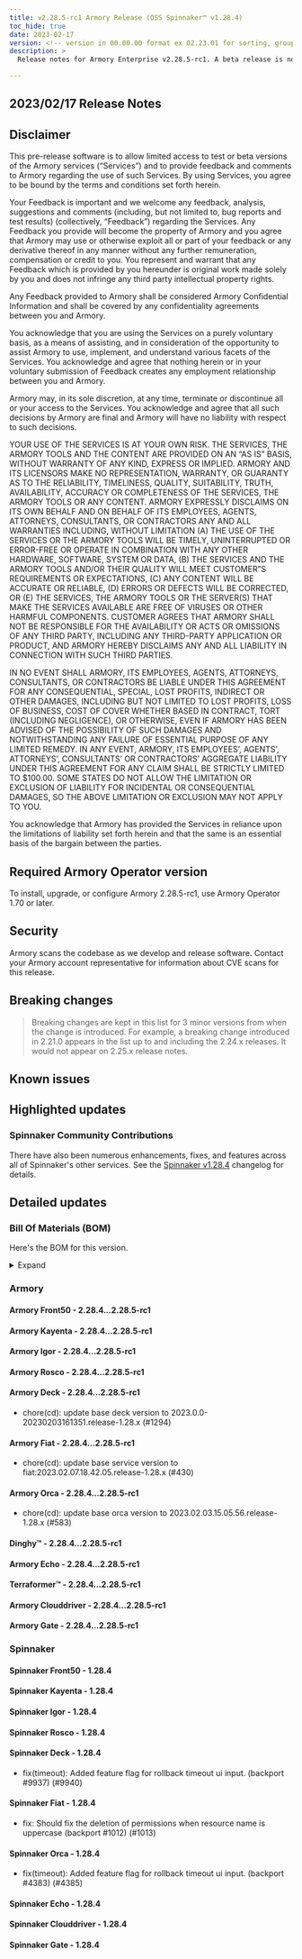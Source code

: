 ```yaml
---
title: v2.28.5-rc1 Armory Release (OSS Spinnaker™ v1.28.4)
toc_hide: true
date: 2023-02-17
version: <!-- version in 00.00.00 format ex 02.23.01 for sorting, grouping -->
description: >
  Release notes for Armory Enterprise v2.28.5-rc1. A beta release is not meant for installation in production environments.

---
```


## 2023/02/17 Release Notes

## Disclaimer

This pre-release software is to allow limited access to test or beta versions of the Armory services (“Services”) and to provide feedback and comments to Armory regarding the use of such Services. By using Services, you agree to be bound by the terms and conditions set forth herein.

Your Feedback is important and we welcome any feedback, analysis, suggestions and comments (including, but not limited to, bug reports and test results) (collectively, “Feedback”) regarding the Services. Any Feedback you provide will become the property of Armory and you agree that Armory may use or otherwise exploit all or part of your feedback or any derivative thereof in any manner without any further remuneration, compensation or credit to you. You represent and warrant that any Feedback which is provided by you hereunder is original work made solely by you and does not infringe any third party intellectual property rights.

Any Feedback provided to Armory shall be considered Armory Confidential Information and shall be covered by any confidentiality agreements between you and Armory.

You acknowledge that you are using the Services on a purely voluntary basis, as a means of assisting, and in consideration of the opportunity to assist Armory to use, implement, and understand various facets of the Services. You acknowledge and agree that nothing herein or in your voluntary submission of Feedback creates any employment relationship between you and Armory.

Armory may, in its sole discretion, at any time, terminate or discontinue all or your access to the Services. You acknowledge and agree that all such decisions by Armory are final and Armory will have no liability with respect to such decisions.

YOUR USE OF THE SERVICES IS AT YOUR OWN RISK. THE SERVICES, THE ARMORY TOOLS AND THE CONTENT ARE PROVIDED ON AN “AS IS” BASIS, WITHOUT WARRANTY OF ANY KIND, EXPRESS OR IMPLIED. ARMORY AND ITS LICENSORS MAKE NO REPRESENTATION, WARRANTY, OR GUARANTY AS TO THE RELIABILITY, TIMELINESS, QUALITY, SUITABILITY, TRUTH, AVAILABILITY, ACCURACY OR COMPLETENESS OF THE SERVICES, THE ARMORY TOOLS OR ANY CONTENT. ARMORY EXPRESSLY DISCLAIMS ON ITS OWN BEHALF AND ON BEHALF OF ITS EMPLOYEES, AGENTS, ATTORNEYS, CONSULTANTS, OR CONTRACTORS ANY AND ALL WARRANTIES INCLUDING, WITHOUT LIMITATION (A) THE USE OF THE SERVICES OR THE ARMORY TOOLS WILL BE TIMELY, UNINTERRUPTED OR ERROR-FREE OR OPERATE IN COMBINATION WITH ANY OTHER HARDWARE, SOFTWARE, SYSTEM OR DATA, (B) THE SERVICES AND THE ARMORY TOOLS AND/OR THEIR QUALITY WILL MEET CUSTOMER”S REQUIREMENTS OR EXPECTATIONS, (C) ANY CONTENT WILL BE ACCURATE OR RELIABLE, (D) ERRORS OR DEFECTS WILL BE CORRECTED, OR (E) THE SERVICES, THE ARMORY TOOLS OR THE SERVER(S) THAT MAKE THE SERVICES AVAILABLE ARE FREE OF VIRUSES OR OTHER HARMFUL COMPONENTS. CUSTOMER AGREES THAT ARMORY SHALL NOT BE RESPONSIBLE FOR THE AVAILABILITY OR ACTS OR OMISSIONS OF ANY THIRD PARTY, INCLUDING ANY THIRD-PARTY APPLICATION OR PRODUCT, AND ARMORY HEREBY DISCLAIMS ANY AND ALL LIABILITY IN CONNECTION WITH SUCH THIRD PARTIES.

IN NO EVENT SHALL ARMORY, ITS EMPLOYEES, AGENTS, ATTORNEYS, CONSULTANTS, OR CONTRACTORS BE LIABLE UNDER THIS AGREEMENT FOR ANY CONSEQUENTIAL, SPECIAL, LOST PROFITS, INDIRECT OR OTHER DAMAGES, INCLUDING BUT NOT LIMITED TO LOST PROFITS, LOSS OF BUSINESS, COST OF COVER WHETHER BASED IN CONTRACT, TORT (INCLUDING NEGLIGENCE), OR OTHERWISE, EVEN IF ARMORY HAS BEEN ADVISED OF THE POSSIBILITY OF SUCH DAMAGES AND NOTWITHSTANDING ANY FAILURE OF ESSENTIAL PURPOSE OF ANY LIMITED REMEDY. IN ANY EVENT, ARMORY, ITS EMPLOYEES’, AGENTS’, ATTORNEYS’, CONSULTANTS’ OR CONTRACTORS’ AGGREGATE LIABILITY UNDER THIS AGREEMENT FOR ANY CLAIM SHALL BE STRICTLY LIMITED TO $100.00. SOME STATES DO NOT ALLOW THE LIMITATION OR EXCLUSION OF LIABILITY FOR INCIDENTAL OR CONSEQUENTIAL DAMAGES, SO THE ABOVE LIMITATION OR EXCLUSION MAY NOT APPLY TO YOU.

You acknowledge that Armory has provided the Services in reliance upon the limitations of liability set forth herein and that the same is an essential basis of the bargain between the parties.


## Required Armory Operator version

To install, upgrade, or configure Armory 2.28.5-rc1, use Armory Operator 1.70 or later.

## Security

Armory scans the codebase as we develop and release software. Contact your Armory account representative for information about CVE scans for this release.

## Breaking changes
<!-- Copy/paste from the previous version if there are recent ones. We can drop breaking changes after 3 minor versions. Add new ones from OSS and Armory. -->

> Breaking changes are kept in this list for 3 minor versions from when the change is introduced. For example, a breaking change introduced in 2.21.0 appears in the list up to and including the 2.24.x releases. It would not appear on 2.25.x release notes.

## Known issues
<!-- Copy/paste known issues from the previous version if they're not fixed. Add new ones from OSS and Armory. If there aren't any issues, state that so readers don't think we forgot to fill out this section. -->

## Highlighted updates

<!--
Each item category (such as UI) under here should be an h3 (###). List the following info that service owners should be able to provide:
- Major changes or new features we want to call out for Armory and OSS. Changes should be grouped under end user understandable sections. For example, instead of Deck, use UI. Instead of Fiat, use Permissions.
- Fixes to any known issues from previous versions that we have in release notes. These can all be grouped under a Fixed issues H3.
-->




###  Spinnaker Community Contributions

There have also been numerous enhancements, fixes, and features across all of Spinnaker's other services. See the
[Spinnaker v1.28.4](https://www.spinnaker.io/changelogs/1.28.4-changelog/) changelog for details.

## Detailed updates

### Bill Of Materials (BOM)

Here's the BOM for this version.
<details><summary>Expand</summary>
<pre class="highlight">
<code>artifactSources:
  dockerRegistry: docker.io/armory
dependencies:
  redis:
    commit: null
    version: 2:2.8.4-2
services:
  clouddriver:
    commit: d52c864053d77a05eef806926591427bc866b529
    version: 2.28.5-rc1
  deck:
    commit: bd57caffcdc86c9fb7560e958ba89141372d5d3d
    version: 2.28.5-rc1
  dinghy:
    commit: c4ed5b19dbcfefe8dea14cdff7df9a8ab540eba3
    version: 2.28.5-rc1
  echo:
    commit: 53bebfd6900b3de124dde043a00d164aa2e50773
    version: 2.28.5-rc1
  fiat:
    commit: e5eb6837f87b029248e3068119e05acbb85cf22c
    version: 2.28.5-rc1
  front50:
    commit: fab8841982330e7537629c9f24f41205cd5863fd
    version: 2.28.5-rc1
  gate:
    commit: 65bdd30238312bbca2dce613825eda7ae88f1dfa
    version: 2.28.5-rc1
  igor:
    commit: 61ce26babfcd0bdf62872c24e707ca5b5371a381
    version: 2.28.5-rc1
  kayenta:
    commit: 0333b9ed6153acfc090edcfa38e3514439e2863c
    version: 2.28.5-rc1
  monitoring-daemon:
    commit: null
    version: 2.26.0
  monitoring-third-party:
    commit: null
    version: 2.26.0
  orca:
    commit: 37f945ea4ca839267ddd95e436912ef8f82d559e
    version: 2.28.5-rc1
  rosco:
    commit: 945f21dec252da7dd2e00c8d23a1687aa3b9841a
    version: 2.28.5-rc1
  terraformer:
    commit: 3764e523e17dfdd4cf309dc2bd7c13d9b804f309
    version: 2.28.5-rc1
timestamp: "2023-02-08 15:59:28"
version: 2.28.5-rc1
</code>
</pre>
</details>

### Armory


#### Armory Front50 - 2.28.4...2.28.5-rc1


#### Armory Kayenta - 2.28.4...2.28.5-rc1


#### Armory Igor - 2.28.4...2.28.5-rc1


#### Armory Rosco - 2.28.4...2.28.5-rc1


#### Armory Deck - 2.28.4...2.28.5-rc1

  - chore(cd): update base deck version to 2023.0.0-20230203161351.release-1.28.x (#1294)

#### Armory Fiat - 2.28.4...2.28.5-rc1

  - chore(cd): update base service version to fiat:2023.02.07.18.42.05.release-1.28.x (#430)

#### Armory Orca - 2.28.4...2.28.5-rc1

  - chore(cd): update base orca version to 2023.02.03.15.05.56.release-1.28.x (#583)

#### Dinghy™ - 2.28.4...2.28.5-rc1


#### Armory Echo - 2.28.4...2.28.5-rc1


#### Terraformer™ - 2.28.4...2.28.5-rc1


#### Armory Clouddriver - 2.28.4...2.28.5-rc1


#### Armory Gate - 2.28.4...2.28.5-rc1



### Spinnaker


#### Spinnaker Front50 - 1.28.4


#### Spinnaker Kayenta - 1.28.4


#### Spinnaker Igor - 1.28.4


#### Spinnaker Rosco - 1.28.4


#### Spinnaker Deck - 1.28.4

  - fix(timeout): Added feature flag for rollback timeout ui input. (backport #9937) (#9940)

#### Spinnaker Fiat - 1.28.4

  - fix: Should fix the deletion of permissions when resource name is uppercase (backport #1012) (#1013)

#### Spinnaker Orca - 1.28.4

  - fix(timeout): Added feature flag for rollback timeout ui input. (backport #4383) (#4385)

#### Spinnaker Echo - 1.28.4


#### Spinnaker Clouddriver - 1.28.4


#### Spinnaker Gate - 1.28.4


